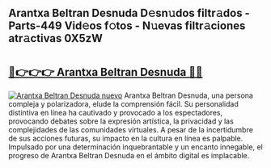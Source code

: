## Arantxa Beltran Desnuda D𝚎sn𝚞dos filtr𝚊dos - Parts-449 Vid𝚎os f𝚘tos - N𝚞evas filtr𝚊ciones atr𝚊ctivas 0X5zW

# <h2><a href="http://mb2wvk.tromn.icu/?c=Arantxa+Beltran+Desnuda">🔗👉👉👉 Arantxa Beltran Desnuda 🔗🔗</a></h2>

[![Arantxa Beltran Desnuda nuevo](https://i.imgur.com/pEAQMta.gif)](http://mb2wvk.tromn.icu/?c=Arantxa+Beltran+Desnuda)
Arantxa Beltran Desnuda, una persona compleja y polarizadora, elude la comprensión fácil. Su personalidad distintiva en línea ha cautivado y provocado a los espectadores, provocando debates sobre la expresión artística, la privacidad y las complejidades de las comunidades virtuales. A pesar de la incertidumbre de sus acciones futuras, su impacto en la cultura en línea es palpable. Impulsado por una determinación inquebrantable y un encanto innegable, el progreso de Arantxa Beltran Desnuda en el ámbito digital es implacable.
